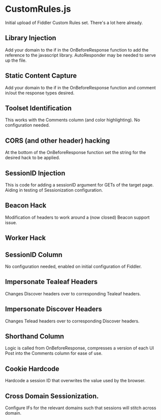 # CustomRules.js
Initial upload of Fiddler Custom Rules set.  There's a lot here already.  


## Library Injection
Add your domain to the if in the OnBeforeResponse function to add the reference to the javascript library.  AutoResponder may be needed to serve up the file.

##  Static Content Capture
Add your domain to the if in the OnBeforeResponse function and comment in/out the response types desired.

##  Toolset Identification
This works with the Comments column (and color highlighting).  No configuration needed.

##  CORS (and other header) hacking
At the bottom of the OnBeforeResponse function set the string for the desired hack to be applied.

##  SessionID Injection
This is code for adding a sessionID argument for GETs of the target page.  Aiding in testing of Sessionization configuration.

##  Beacon Hack
Modification of headers to work around a (now closed) Beacon support issue.

##  Worker Hack

##  SessionID Column
No configuration needed, enabled on initial configuration of Fiddler.

##  Impersonate Tealeaf Headers
Changes Discover headers over to corresponding Tealeaf headers.

##  Impersonate Discover Headers
Changes Telead headers over to corresponding Discover headers.

##  Shorthand Column
Logic is called from OnBeforeResponse, compresses a version of each UI Post into the Comments column for ease of use.

##  Cookie Hardcode
Hardcode a session ID that overwrites the value used by the browser.

##  Cross Domain Sessionization.
Configure IFs for the relevant domains such that sessions will stitch across domain.
















